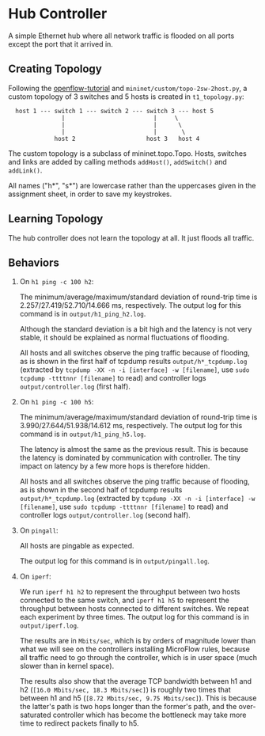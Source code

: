 # Hub Controller

A simple Ethernet hub where all network traffic is flooded on all ports except the port that it arrived in.

## Creating Topology

Following the [openflow-tutorial](https://github.com/mininet/openflow-tutorial/wiki/Router-Exercise) and `mininet/custom/topo-2sw-2host.py`, a custom topology of 3 switches and 5 hosts is created in `t1_topology.py`:

```
  host 1 --- switch 1 --- switch 2 --- switch 3 --- host 5
               |                         |     \
               |                         |      \
               |                         |       \
             host 2                    host 3   host 4
```

The custom topology is a subclass of mininet.topo.Topo. Hosts, switches and links are added by calling methods `addHost()`, `addSwitch()` and `addLink()`.

All names ("h\*", "s\*") are lowercase rather than the uppercases given in the assignment sheet, in order to save my keystrokes.

## Learning Topology

The hub controller does not learn the topology at all. It just floods all traffic.

## Behaviors

1. On `h1 ping -c 100 h2`:

    The minimum/average/maximum/standard deviation of round-trip time is 2.257/27.419/52.710/14.666 ms, respectively. The output log for this command is in `output/h1_ping_h2.log`.

    Although the standard deviation is a bit high and the latency is not very stable, it should be explained as normal fluctuations of flooding.

    All hosts and all switches observe the ping traffic because of flooding, as is shown in the first half of tcpdump results `output/h*_tcpdump.log` (extracted by `tcpdump -XX -n -i [interface] -w [filename]`, use `sudo tcpdump -ttttnnr [filename]` to read) and controller logs `output/controller.log` (first half).

2. On `h1 ping -c 100 h5`:

    The minimum/average/maximum/standard deviation of round-trip time is 3.990/27.644/51.938/14.612 ms, respectively. The output log for this command is in `output/h1_ping_h5.log`.

    The latency is almost the same as the previous result. This is because the latency is dominated by communication with controller. The tiny impact on latency by a few more hops is therefore hidden.

    All hosts and all switches observe the ping traffic because of flooding, as is shown in the second half of tcpdump results `output/h*_tcpdump.log` (extracted by `tcpdump -XX -n -i [interface] -w [filename]`, use `sudo tcpdump -ttttnnr [filename]` to read) and controller logs `output/controller.log` (second half).

3. On `pingall`:
 
    All hosts are pingable as expected.

    The output log for this command is in `output/pingall.log`.

4. On `iperf`:
 
    We run `iperf h1 h2` to represent the throughput between two hosts connected to the same switch, and `iperf h1 h5` to represent the throughput between hosts connected to different switches. We repeat each experiment by three times. The output log for this command is in `output/iperf.log`. 

    The results are in `Mbits/sec`, which is by orders of magnitude lower than what we will see on the controllers installing MicroFlow rules, because all traffic need to go through the controller, which is in user space (much slower than in kernel space).

    The results also show that the average TCP bandwidth between h1 and h2 (`[16.0 Mbits/sec, 18.3 Mbits/sec]`) is roughly two times that between h1 and h5 (`[8.72 Mbits/sec, 9.75 Mbits/sec]`). This is because the latter's path is two hops longer than the former's path, and the over-saturated controller which has become the bottleneck may take more time to redirect packets finally to h5.

